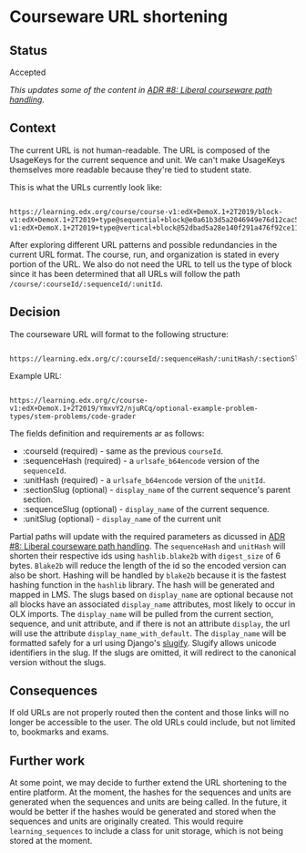 # Courseware URL shortening

## Status

Accepted

_This updates some of the content in [ADR #8: Liberal courseware path handling](./0008-liberal-courseware-path-handling.md)._

## Context

The current URL is not human-readable. The URL is composed of the UsageKeys for the current sequence and unit. We can't make UsageKeys themselves more readable because they're tied to student state.

This is what the URLs currently look like:

```

https://learning.edx.org/course/course-v1:edX+DemoX.1+2T2019/block-v1:edX+DemoX.1+2T2019+type@sequential+block@e0a61b3d5a2046949e76d12cac5df493/block-v1:edX+DemoX.1+2T2019+type@vertical+block@52dbad5a28e140f291a476f92ce11996

```

After exploring different URL patterns and possible redundancies in the current URL format. The course, run, and organization is stated in every portion of the URL. We also do not need the URL to tell us the type of block since it has been determined that all URLs will follow the path` /course/:courseId/:sequenceId/:unitId`.

## Decision

The courseware URL will format to the following structure:

```

https://learning.edx.org/c/:courseId/:sequenceHash/:unitHash/:sectionSlug/:sequenceSlug/:unitSlug/

```

Example URL:

```

https://learning.edx.org/c/course-v1:edX+DemoX.1+2T2019/YmxvY2/njuRCq/optional-example-problem-types/stem-problems/code-grader

```

The fields definition and requirements ar as follows:

* :courseId (required) - same as the previous `courseId`.
* :sequenceHash (required) - a `urlsafe_b64encode` version of the `sequenceId`.
* :unitHash (required) - a `urlsafe_b64encode` version of the `unitId`.
* :sectionSlug (optional) - `display_name` of the current sequence's parent section.
* :sequenceSlug (optional) - `display_name` of the current sequence.
* :unitSlug (optional) - `display_name` of the current unit

Partial paths will update with the required parameters as dicussed in [ADR #8: Liberal courseware path handling](./0008-liberal-courseware-path-handling.md). The `sequenceHash` and `unitHash` will shorten their respective ids using `hashlib.blake2b` with `digest_size` of 6 bytes. `Blake2b` will reduce the length of the id so the encoded version can also be short. Hashing will be handled by `blake2b` because it is the fastest hashing function in the `hashlib` library. The hash will be generated and mapped in LMS. The slugs based on `display_name` are optional because not all blocks have an associated `display_name` attributes, most likely to occur in OLX imports. The `display_name` will be pulled from the current section, sequence, and unit attribute, and if there is not an attribute `display`, the url will use the attribute `display_name_with_default`. The `display_name` will be formatted safely for a url using Django's [slugify](https://docs.djangoproject.com/en/3.2/ref/utils/#django.utils.text.slugify). Slugify allows unicode identifiers in the slug. If the slugs are omitted, it will redirect to the canonical version without the slugs.

## Consequences

If old URLs are not properly routed then the content and those links will no longer be accessible to the user. The old URLs could include, but not limited to, bookmarks and exams.

## Further work

At some point, we may decide to further extend the URL shortening to the entire platform. At the moment, the hashes for the sequences and units are generated when the sequences and units are being called. In the future, it would be better if the hashes would be generated and stored when the sequences and units are originally created. This would require `learning_sequences` to include a class for unit storage, which is not being stored at the moment.

